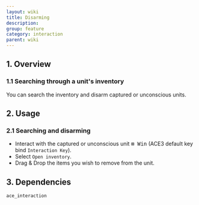 ```yaml
---
layout: wiki
title: Disarming
description: 
group: feature
category: interaction
parent: wiki
---
```


## 1. Overview

### 1.1 Searching through a unit's inventory
You can search the inventory and disarm captured or unconscious units.

## 2. Usage

### 2.1 Searching and disarming
- Interact with the captured or unconscious unit <kbd>⊞&nbsp;Win</kbd> (ACE3 default key bind `Interaction Key`).
- Select `Open inventory`.
- Drag & Drop the items you wish to remove from the unit.

## 3. Dependencies

`ace_interaction`

